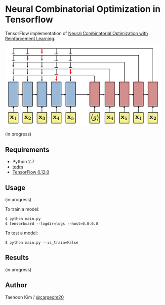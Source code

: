 # Neural Combinatorial Optimization in Tensorflow

TensorFlow implementation of [Neural Combinatorial Optimization with Reinforcement Learning](http://arxiv.org/abs/1611.09940).

![model](./assets/model.png)

(in progress)


## Requirements

- Python 2.7
- [tqdm](https://github.com/tqdm/tqdm)
- [TensorFlow 0.12.0](https://github.com/tensorflow/tensorflow/tree/r0.12)


## Usage

(in progress)

To train a model:

    $ python main.py
    $ tensorboard --logdir=logs --host=0.0.0.0

To test a model:

    $ python main.py --is_train=False

## Results

(in progress)


## Author

Taehoon Kim / [@carpedm20](http://carpedm20.github.io)
